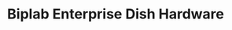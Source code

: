 ---
title: "Biplab Enterprise Dish Hardware"
url: /islampur/biplab-enterprise-dish-hardware/
shop: hardware
---